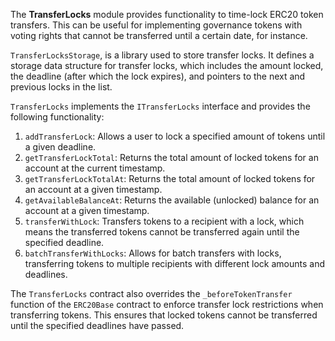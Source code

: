 The **TransferLocks** module provides functionality to time-lock ERC20 token
transfers. This can be useful for implementing governance tokens with voting
rights that cannot be transferred until a certain date, for instance.

`TransferLocksStorage`, is a library used to store transfer locks. It defines a
storage data structure for transfer locks, which includes the amount locked, the
deadline (after which the lock expires), and pointers to the next and previous
locks in the list.

`TransferLocks` implements the `ITransferLocks` interface and provides the
following functionality:

1. `addTransferLock`: Allows a user to lock a specified amount of tokens until a given deadline.
2. `getTransferLockTotal`: Returns the total amount of locked tokens for an account at the current timestamp.
3. `getTransferLockTotalAt`: Returns the total amount of locked tokens for an account at a given timestamp.
4. `getAvailableBalanceAt`: Returns the available (unlocked) balance for an account at a given timestamp.
5. `transferWithLock`: Transfers tokens to a recipient with a lock, which means the transferred tokens cannot be transferred again until the specified deadline.
6. `batchTransferWithLocks`: Allows for batch transfers with locks, transferring tokens to multiple recipients with different lock amounts and deadlines.

The `TransferLocks` contract also overrides the `_beforeTokenTransfer` function
of the `ERC20Base` contract to enforce transfer lock restrictions when
transferring tokens. This ensures that locked tokens cannot be transferred until
the specified deadlines have passed.
